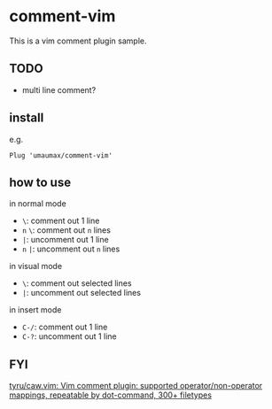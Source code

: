 # comment-vim

This is a vim comment plugin sample.

## TODO
* multi line comment?

## install

e.g.
```
Plug 'umaumax/comment-vim'
```

## how to use
in normal mode
* `\`: comment out 1 line
* `n` `\`: comment out `n` lines
* `|`: uncomment out 1 line
* `n` `|`: uncomment out `n` lines

in visual mode
* `\`: comment out selected lines
* `|`: uncomment out selected lines

in insert mode
* `C-/`: comment out 1 line
* `C-?`: uncomment out 1 line

## FYI
[tyru/caw\.vim: Vim comment plugin: supported operator/non\-operator mappings, repeatable by dot\-command, 300\+ filetypes]( https://github.com/tyru/caw.vim )
